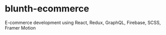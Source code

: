 # blunth-ecommerce
E-commerce development using React, Redux, GraphQL, Firebase, SCSS, Framer Motion
